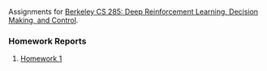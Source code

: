 Assignments for [Berkeley CS 285: Deep Reinforcement Learning, Decision Making, and Control](http://rail.eecs.berkeley.edu/deeprlcourse/).

### Homework Reports
1. [Homework 1](/hw1/Results.md)